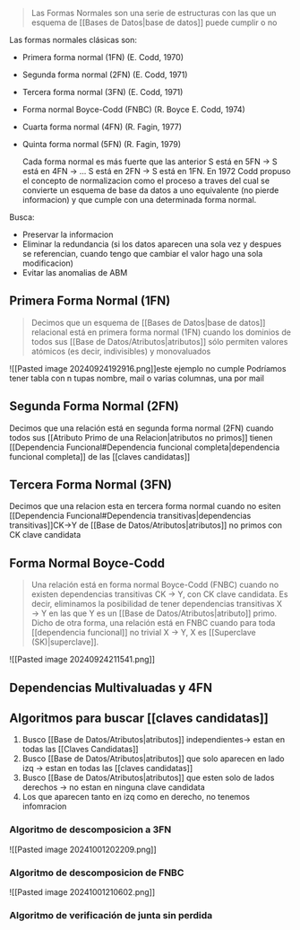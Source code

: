 >Las Formas Normales son una serie de estructuras con las que un esquema de [[Bases de Datos|base de datos]] puede cumplir o no

Las formas normales clásicas son: 
- Primera forma normal (1FN) (E. Codd, 1970) 
- Segunda forma normal (2FN) (E. Codd, 1971) 
- Tercera forma normal (3FN) (E. Codd, 1971) 
- Forma normal Boyce-Codd (FNBC) (R. Boyce E. Codd, 1974) 
- Cuarta forma normal (4FN) (R. Fagin, 1977) 
- Quinta forma normal (5FN) (R. Fagin, 1979) 
  
  Cada forma normal es más fuerte que las anterior
  S está en 5FN → S está en 4FN → ... S está en 2FN → S está en 1FN.
En 1972 Codd propuso el concepto de normalizacion como el proceso a traves del cual se convierte un esquema de base da datos a uno equivalente (no pierde informacion) y que cumple con una determinada forma normal.

Busca:
- Preservar la informacion 
- Eliminar la redundancia (si los datos aparecen una sola vez y despues se referencian, cuando tengo que cambiar el valor hago una sola modificacion)
- Evitar las anomalias de ABM

## Primera Forma Normal (1FN)
>Decimos que un esquema de [[Bases de Datos|base de datos]] relacional está en primera forma normal (1FN) cuando los dominios de todos sus [[Base de Datos/Atributos|atributos]] sólo permiten valores atómicos (es decir, indivisibles) y monovaluados

![[Pasted image 20240924192916.png]]este ejemplo no cumple
Podríamos tener tabla con n tupas nombre, mail o varias columnas, una por mail

## Segunda Forma Normal (2FN)
Decimos que una relación está en segunda forma normal (2FN) cuando todos sus [[Atributo Primo de una Relacion|atributos no primos]] tienen [[Dependencia Funcional#Dependencia funcional completa|dependencia funcional completa]] de las [[claves candidatas]]


## Tercera Forma Normal (3FN)

Decimos que una relacion esta en tercera forma normal cuando no esiten [[Dependencia Funcional#Dependencia transitivas|dependencias transitivas]]CK->Y de [[Base de Datos/Atributos|atributos]] no primos con CK clave candidata


## Forma Normal Boyce-Codd
>Una relación está en forma normal Boyce-Codd (FNBC) cuando no existen dependencias transitivas CK → Y, con CK clave candidata. Es decir, eliminamos la posibilidad de tener dependencias transitivas X → Y en las que Y es un [[Base de Datos/Atributos|atributo]] primo.
Dicho de otra forma, una relación está en FNBC cuando para toda [[dependencia funcional]] no trivial X → Y, X es [[Superclave (SK)|superclave]].

![[Pasted image 20240924211541.png]]

## Dependencias Multivaluadas y 4FN


##  Algoritmos para buscar [[claves candidatas]]
1. Busco [[Base de Datos/Atributos|atributos]] independientes-> estan en todas las [[Claves Candidatas]]
2. Busco [[Base de Datos/Atributos|atributos]] que solo aparecen en lado izq -> estan en todas las [[claves candidatas]] 
3. Busco [[Base de Datos/Atributos|atributos]] que esten solo de lados derechos -> no estan en ninguna clave candidata
4. Los que aparecen tanto en izq como en derecho, no tenemos infomracion


### Algoritmo de descomposicion a 3FN 
![[Pasted image 20241001202209.png]]

### Algoritmo de descomposicion de FNBC
![[Pasted image 20241001210602.png]]


### Algoritmo de verificación de junta sin perdida